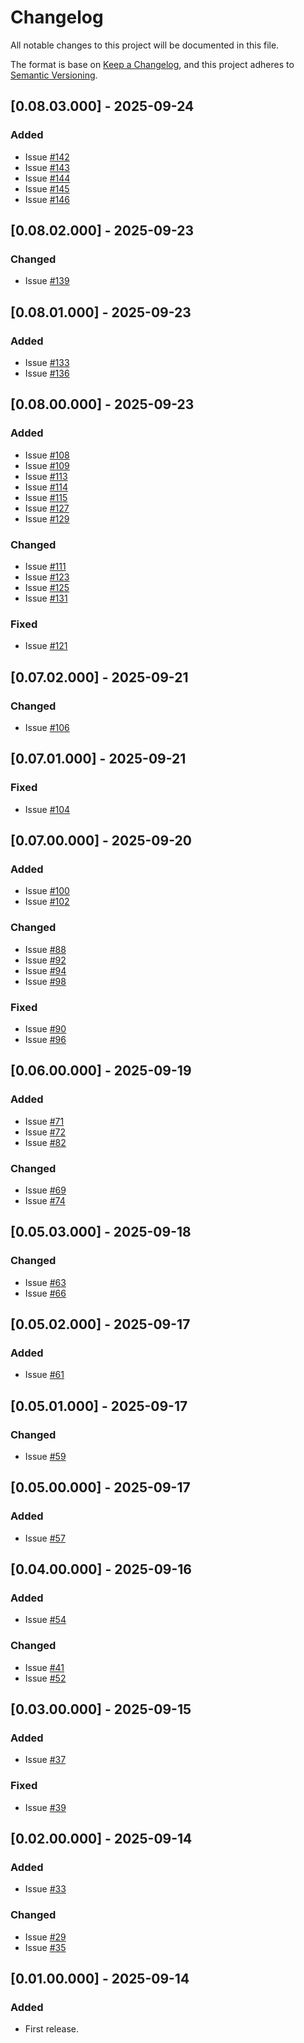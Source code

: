# Changelog
All notable changes to this project will be documented in this file.

The format is base on [Keep a Changelog](https://keepachangelog.com/en/1.1.0/), and this project adheres to [Semantic Versioning](https://semver.org/spec/v2.0.0.html).


## [0.08.03.000] - 2025-09-24
### Added
- Issue [#142](https://github.com/j3-signalroom/kafka_cluster-topics-partition_count_recommender-app/issues/142)
- Issue [#143](https://github.com/j3-signalroom/kafka_cluster-topics-partition_count_recommender-app/issues/143)
- Issue [#144](https://github.com/j3-signalroom/kafka_cluster-topics-partition_count_recommender-app/issues/144)
- Issue [#145](https://github.com/j3-signalroom/kafka_cluster-topics-partition_count_recommender-app/issues/145)
- Issue [#146](https://github.com/j3-signalroom/kafka_cluster-topics-partition_count_recommender-app/issues/146)

## [0.08.02.000] - 2025-09-23
### Changed
- Issue [#139](https://github.com/j3-signalroom/kafka_cluster-topics-partition_count_recommender-app/issues/139)

## [0.08.01.000] - 2025-09-23
### Added
- Issue [#133](https://github.com/j3-signalroom/kafka_cluster-topics-partition_count_recommender-app/issues/133)
- Issue [#136](https://github.com/j3-signalroom/kafka_cluster-topics-partition_count_recommender-app/issues/136)

## [0.08.00.000] - 2025-09-23
### Added
- Issue [#108](https://github.com/j3-signalroom/kafka_cluster-topics-partition_count_recommender-app/issues/108)
- Issue [#109](https://github.com/j3-signalroom/kafka_cluster-topics-partition_count_recommender-app/issues/109)
- Issue [#113](https://github.com/j3-signalroom/kafka_cluster-topics-partition_count_recommender-app/issues/113)
- Issue [#114](https://github.com/j3-signalroom/kafka_cluster-topics-partition_count_recommender-app/issues/114)
- Issue [#115](https://github.com/j3-signalroom/kafka_cluster-topics-partition_count_recommender-app/issues/115)
- Issue [#127](https://github.com/j3-signalroom/kafka_cluster-topics-partition_count_recommender-app/issues/127)
- Issue [#129](https://github.com/j3-signalroom/kafka_cluster-topics-partition_count_recommender-app/issues/129)

### Changed
- Issue [#111](https://github.com/j3-signalroom/kafka_cluster-topics-partition_count_recommender-app/issues/111)
- Issue [#123](https://github.com/j3-signalroom/kafka_cluster-topics-partition_count_recommender-app/issues/123)
- Issue [#125](https://github.com/j3-signalroom/kafka_cluster-topics-partition_count_recommender-app/issues/125)
- Issue [#131](https://github.com/j3-signalroom/kafka_cluster-topics-partition_count_recommender-app/issues/131)

### Fixed
- Issue [#121](https://github.com/j3-signalroom/kafka_cluster-topics-partition_count_recommender-app/issues/121)

## [0.07.02.000] - 2025-09-21
### Changed
- Issue [#106](https://github.com/j3-signalroom/kafka_cluster-topics-partition_count_recommender-app/issues/106)

## [0.07.01.000] - 2025-09-21
### Fixed
- Issue [#104](https://github.com/j3-signalroom/kafka_cluster-topics-partition_count_recommender-app/issues/104)

## [0.07.00.000] - 2025-09-20
### Added
- Issue [#100](https://github.com/j3-signalroom/kafka_cluster-topics-partition_count_recommender-app/issues/100)
- Issue [#102](https://github.com/j3-signalroom/kafka_cluster-topics-partition_count_recommender-app/issues/102)

### Changed
- Issue [#88](https://github.com/j3-signalroom/kafka_cluster-topics-partition_count_recommender-app/issues/88)
- Issue [#92](https://github.com/j3-signalroom/kafka_cluster-topics-partition_count_recommender-app/issues/92)
- Issue [#94](https://github.com/j3-signalroom/kafka_cluster-topics-partition_count_recommender-app/issues/94)
- Issue [#98](https://github.com/j3-signalroom/kafka_cluster-topics-partition_count_recommender-app/issues/98)

### Fixed
- Issue [#90](https://github.com/j3-signalroom/kafka_cluster-topics-partition_count_recommender-app/issues/90)
- Issue [#96](https://github.com/j3-signalroom/kafka_cluster-topics-partition_count_recommender-app/issues/96)

## [0.06.00.000] - 2025-09-19
### Added
- Issue [#71](https://github.com/j3-signalroom/kafka_cluster-topics-partition_count_recommender-app/issues/71)
- Issue [#72](https://github.com/j3-signalroom/kafka_cluster-topics-partition_count_recommender-app/issues/72)
- Issue [#82](https://github.com/j3-signalroom/kafka_cluster-topics-partition_count_recommender-app/issues/82)

### Changed
- Issue [#69](https://github.com/j3-signalroom/kafka_cluster-topics-partition_count_recommender-app/issues/69)
- Issue [#74](https://github.com/j3-signalroom/kafka_cluster-topics-partition_count_recommender-app/issues/74)

## [0.05.03.000] - 2025-09-18
### Changed
- Issue [#63](https://github.com/j3-signalroom/kafka_cluster-topics-partition_count_recommender-app/issues/63)
- Issue [#66](https://github.com/j3-signalroom/kafka_cluster-topics-partition_count_recommender-app/issues/66)

## [0.05.02.000] - 2025-09-17
### Added
- Issue [#61](https://github.com/j3-signalroom/kafka_cluster-topics-partition_count_recommender-app/issues/61)

## [0.05.01.000] - 2025-09-17
### Changed
- Issue [#59](https://github.com/j3-signalroom/kafka_cluster-topics-partition_count_recommender-app/issues/59)

## [0.05.00.000] - 2025-09-17
### Added
- Issue [#57](https://github.com/j3-signalroom/kafka_cluster-topics-partition_count_recommender-app/issues/57)

## [0.04.00.000] - 2025-09-16
### Added
- Issue [#54](https://github.com/j3-signalroom/kafka_cluster-topics-partition_count_recommender-app/issues/54)

### Changed
- Issue [#41](https://github.com/j3-signalroom/kafka_cluster-topics-partition_count_recommender-app/issues/41)
- Issue [#52](https://github.com/j3-signalroom/kafka_cluster-topics-partition_count_recommender-app/issues/52)

## [0.03.00.000] - 2025-09-15
### Added
- Issue [#37](https://github.com/j3-signalroom/kafka_cluster-topics-partition_count_recommender-app/issues/37)

### Fixed
- Issue [#39](https://github.com/j3-signalroom/kafka_cluster-topics-partition_count_recommender-app/issues/39)

## [0.02.00.000] - 2025-09-14
### Added
- Issue [#33](https://github.com/j3-signalroom/kafka_cluster-topics-partition_count_recommender-app/issues/33)

### Changed
- Issue [#29](https://github.com/j3-signalroom/kafka_cluster-topics-partition_count_recommender-app/issues/29)
- Issue [#35](https://github.com/j3-signalroom/kafka_cluster-topics-partition_count_recommender-app/issues/35)

## [0.01.00.000] - 2025-09-14
### Added
- First release.
